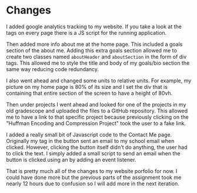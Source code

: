 # Changes

I added google analytics tracking to my website. If you take a look at the <head> tags on every page there is a
JS script for the running application.

Then added more info about me at the home page. This included a goals section of the about me. Adding this extra goals section
allowed me to create two classes named `aboutHeader` and `aboutSection` in the form of div tags. This allowed me to style the 
title and body of my goals/bio section the same way reducing code redundancy.

I also went ahead and changed some units to relative units. For example, my picture on my home page is 80% of its size and 
I set the div that is containing that entire section of the screen to have a height of 80vh.

Then under projects I went ahead and looked for one of the projects in my old gradescope and uploaded the files to a GitHub repository. This allowed me to have a link to that specific project because previously clicking on the "Huffman Encoding and Compression Project" took the user to a fake link. 

I added a really small bit of Javascript code to the Contact Me page. Originally my <a> tag in the button sent an email to my school email when clicked. However, clicking the button itself didn't do anything, the user had to click the text. I simply added a small script to send an email when the button is clicked using an by adding an event listener.

That is pretty much all of the changes to my website porfolio for now. I could have done more but the previous parts of the assignment took me nearly 12 hours due to confusion so I will add more in the next iteration.